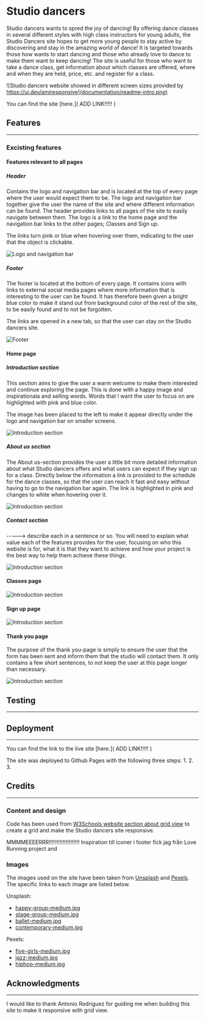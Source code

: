 # **Studio dancers**

Studio dancers wants to spred the joy of dancing! By offering dance classes in several different styles with high class instructors for young adults, the Studio Dancers site hopes to get more young people to stay active by discovering and stay in the amazing world of dance! It is targeted towards those how wants to start dancing and those who already love to dance to make them want to keep dancing! The site is useful for those who want to take a dance class, get information about which classes are offered, where and when they are held, price, etc. and register for a class.

![Studio dancers website showed in different screen sizes provided by https://ui.dev/amiresponsive](documentation/readme-intro.png)

You can find the site [here.]( ADD LINK!!!!! )

## **Features**
---

### **Excisting features**

#### **Features relevant to all pages**

##### **Header**

Contains the logo and navigation bar and is located at the top of every page where the user would expect them to be. The logo and navigation bar together give the user the name of the site and where different information can be found. The header provides links to all pages of the site to easily navigate between them. The logo is a link to the home page and the navigation bar links to the other pages; Classes and Sign up.  

The links turn pink or blue when hovering over them, indicating to the user that the object is clickable. 

![Logo and navigation bar](documentation/readme-logo-nav.png)

##### **Footer**

The footer is located at the bottom of every page. It contains icons with links to external social media pages where more information that is interesting to the user can be found. It has therefore been given a bright blue color to make it stand out from background color of the rest of the site, to be easily found and to not be forgotten.

The links are opened in a new tab, so that the user can stay on the Studio dancers site. 

![Footer](documentation/readme-footer.png)

#### **Home page**

##### **Introduction section**

This section aims to give the user a warm welcome to make them interested and continue exploring the page. This is done with a happy image and inspirationala and selling words. Words that I want the user to focus on are highlighted with pink and blue color. 

The image has been placed to the left to make it appear directly under the logo and navigation bar on smaller screens.  

![Introduction section](documentation/readme-intro-section.png)

##### **About us section**

The About us-section provides the user a little bit more detailed information about what Studio dancers offers and what users can expect if they sign up for a class. Directly below the information a link is provided to the schedule for the dance classes, so that the user can reach it fast and easy without having to go to the navigation bar again. The link is highlighted in pink and changes to white when hovering over it. 

![Introduction section](documentation/readme-about-us.png)

##### **Contact section**

-----> describe each in a sentence or so. You will need to explain what value each of the features provides for the user, focusing on who this website is for, what it is that they want to achieve and how your project is the best way to help them achieve these things.




![Introduction section](documentation/readme-contact.png)

#### **Classes page**


![Introduction section](documentation/readme-classes.png)

#### **Sign up page**


![Introduction section](documentation/readme-sign-up.png)

#### **Thank you page**

The purpose of the thank you-page is simply to ensure the user that the form has been sent and inform them that the studio will contact them. It only contains a few short sentences, to not keep the user at this page longer than necessary. 

![Introduction section](documentation/readme-thank-you.png)

## **Testing**
---


## **Deployment**
---
You can find the link to the live site [here.]( ADD LINK!!!!! )

The site was deployed to Github Pages with the following three steps:
1. 
2. 
3. 

## **Credits**
---

### **Content and design**

Code has been used from [W3Schools website section about grid view](https://www.w3schools.com/css/css_rwd_grid.asp) to create a grid and make the Studio dancers site responsive. 

MMMMEEEERRR!!!!!!!!!!!!!!!!!!!! Inspiration till iconer i footer fick jag från Love Running project and 

### **Images**

The images used on the site have been taken from [Unsplash](https://unsplash.com/) and [Pexels](https://www.pexels.com/sv-se/). The specific links to each image are listed below.

Unsplash:
- [happy-group-medium.jpg](https://unsplash.com/photos/GRDpPpKczdY)
- [stage-group-medium.jpg](https://unsplash.com/photos/_v8C6BlpBzY)
- [ballet-medium.jpg](https://unsplash.com/photos/nZU76qWy-T8)
- [contemporary-medium.jpg](https://unsplash.com/photos/n-g7dgwNZg4)


Pexels:
- [five-girls-medium.jpg](https://www.pexels.com/sv-se/foto/vanner-kvinnor-kondition-traning-8957649/)
- [jazz-medium.jpg](https://www.pexels.com/sv-se/foto/manniskor-dans-sport-rorlig-12312/)
- [hiphop-medium.jpg](https://www.pexels.com/sv-se/foto/gata-man-rorelse-ung-5368956/)

## **Acknowledgments**
---

I would like to thank Antonio Rodriguez for guiding me when building this site to make it responsive with grid view.








